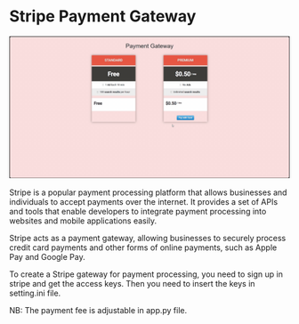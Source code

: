 # Stripe Payment Gateway

![Result 1](./asset/demo.gif)

<p>Stripe is a popular payment processing platform that allows businesses and individuals to accept payments over the internet. It provides a set of APIs and tools that enable developers to integrate payment processing into websites and mobile applications easily.
</p>

<p>Stripe acts as a payment gateway, allowing businesses to securely process credit card payments and other forms of online payments, such as Apple Pay and Google Pay.
</p>
<p>To create a Stripe gateway for payment processing, you need to sign up in stripe and get the access keys. Then you need to insert the keys in setting.ini file. 
</p>

NB: The payment fee is adjustable in app.py file.
